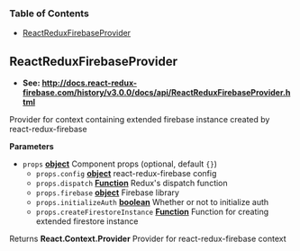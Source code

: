 <!-- Generated by documentation.js. Update this documentation by updating the source code. -->

### Table of Contents

-   [ReactReduxFirebaseProvider](#reactreduxfirebaseprovider)

## ReactReduxFirebaseProvider

-   **See: <http://docs.react-redux-firebase.com/history/v3.0.0/docs/api/ReactReduxFirebaseProvider.html>**

Provider for context containing extended firebase instance created
by react-redux-firebase

**Parameters**

-   `props` **[object](https://developer.mozilla.org/docs/Web/JavaScript/Reference/Global_Objects/Object)** Component props (optional, default `{}`)
    -   `props.config` **[object](https://developer.mozilla.org/docs/Web/JavaScript/Reference/Global_Objects/Object)** react-redux-firebase config
    -   `props.dispatch` **[Function](https://developer.mozilla.org/docs/Web/JavaScript/Reference/Statements/function)** Redux's dispatch function
    -   `props.firebase` **[object](https://developer.mozilla.org/docs/Web/JavaScript/Reference/Global_Objects/Object)** Firebase library
    -   `props.initializeAuth` **[boolean](https://developer.mozilla.org/docs/Web/JavaScript/Reference/Global_Objects/Boolean)** Whether or not to initialize auth
    -   `props.createFirestoreInstance` **[Function](https://developer.mozilla.org/docs/Web/JavaScript/Reference/Statements/function)** Function for creating
        extended firestore instance

Returns **React.Context.Provider** Provider for react-redux-firebase context
